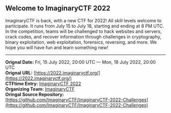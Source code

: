 
## Welcome to ImaginaryCTF 2022

ImaginaryCTF is back, with a new CTF for 2022! All skill levels welcome to participate. It runs from July 15 to July 18, starting and ending at 8 PM UTC. In the competition, teams will be challenged to hack websites and servers, crack codes, and recover information through challenges in cryptography, binary exploitation, web exploitation, forensics, reversing, and more. We hope you will have fun and learn something new!

---
**Orignal Date:** Fri, 15 July 2022, 20:00 UTC — Mon, 18 July 2022, 20:00 UTC<br>
**Orignal URL:** [https://2022.imaginaryctf.org/](https://2022.imaginaryctf.org/)<br>
**CTFtime Entry:** [ImaginaryCTF 2022](https://ctftime.org/event/1670/)<br>
**Organizing Team:** [ImaginaryCTF](https://ctftime.org/team/131529)<br>
**Oringal Source Repository:** [https://github.com/ImaginaryCTF/ImaginaryCTF-2022-Challenges](https://github.com/ImaginaryCTF/ImaginaryCTF-2022-Challenges)<br>
<!-- Official URL: [https://2021.imaginaryctf.org/](https://2021.imaginaryctf.org/) -->
